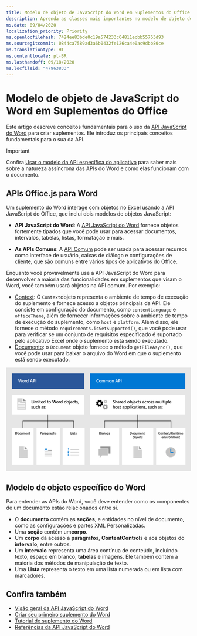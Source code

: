 ```yaml
---
title: Modelo de objeto de JavaScript do Word em Suplementos do Office
description: Aprenda as classes mais importantes no modelo de objeto de JavaScript específico do Word.
ms.date: 09/04/2020
localization_priority: Priority
ms.openlocfilehash: 7424ee83bde0c19a574233c64811ecbb55763d93
ms.sourcegitcommit: 0844ca7589ad3a6b0432fe126ca4e0ac9dbb80ce
ms.translationtype: HT
ms.contentlocale: pt-BR
ms.lasthandoff: 09/18/2020
ms.locfileid: "47963833"
---
```

# <a name="word-javascript-object-model-in-office-add-ins"></a>Modelo de objeto de JavaScript do Word em Suplementos do Office

Este artigo descreve conceitos fundamentais para o uso da [API JavaScript do Word](../reference/overview/word-add-ins-reference-overview.md) para criar suplementos. Ele introduz os principais conceitos fundamentais para o sua da API.

> [!IMPORTANT]
> Confira [Usar o modelo da API específica do aplicativo](../develop/application-specific-api-model.md) para saber mais sobre a natureza assíncrona das APIs do Word e como elas funcionam com o documento.

## <a name="officejs-apis-for-word"></a>APIs Office.js para Word

Um suplemento do Word interage com objetos no Excel usando a API JavaScript do Office, que inclui dois modelos de objetos JavaScript:

* **API JavaScript do Word**: A [API JavaScript do Word](../reference/overview/word-add-ins-reference-overview.md) fornece objetos fortemente tipados que você pode usar para acessar documentos, intervalos, tabelas, listas, formatação e mais.

* **As APIs Comuns**: A [API Comum](/javascript/api/office) pode ser usada para acessar recursos como interface de usuário, caixas de diálogo e configurações de cliente, que são comuns entre vários tipos de aplicativos do Office.

Enquanto você provavelmente use a API JavaScript do Word para desenvolver a maioria das funcionalidades em suplementos que visam o Word, você também usará objetos na API comum. Por exemplo:

* [Context](/javascript/api/office/office.context): O `Context`objeto representa o ambiente de tempo de execução do suplemento e fornece acesso a objetos principais da API. Ele consiste em configuração do documento, como `contentLanguage` e `officeTheme`, além de fornecer informações sobre o ambiente de tempo de execução do suplemento, como `host` e `platform`. Além disso, ele fornece o método `requirements.isSetSupported()`, que você pode usar para verificar se um conjunto de requisitos especificado é suportado pelo aplicativo Excel onde o suplemento está sendo executado.
* [Documento](/javascript/api/office/office.document): o `Document` objeto fornece o método `getFileAsync()`, que você pode usar para baixar o arquivo do Word em que o suplemento está sendo executado.

![Imagem das diferentes entre a API JS do Word e as APIs comuns](../images/word-js-api-common-api.png)

## <a name="word-specific-object-model"></a>Modelo de objeto específico do Word

Para entender as APIs do Word, você deve entender como os componentes de um documento estão relacionados entre si.

* O **documento** contém as **seções**, e entidades no nível de documento, como as configurações e partes XML Personalizadas.
* Uma **seção** contém um**corpo**.
* Um **corpo** dá acesso a **parágrafo**s, **ContentControl**s e aos objetos do **intervalo**, entre outros.
* Um **intervalo** representa uma área contínua de conteúdo, incluindo texto, espaço em branco, **tabela**s e imagens. Ele também contém a maioria dos métodos de manipulação de texto.
* Uma **Lista** representa o texto em uma lista numerada ou em lista com marcadores.

## <a name="see-also"></a>Confira também

- [Visão geral da API JavaScript do Word](../reference/overview/word-add-ins-reference-overview.md)
- [Criar seu primeiro suplemento do Word](../quickstarts/word-quickstart.md)
- [Tutorial de suplemento do Word](../tutorials/word-tutorial.md)
- [Referências da API JavaScript do Word](/javascript/api/word)
